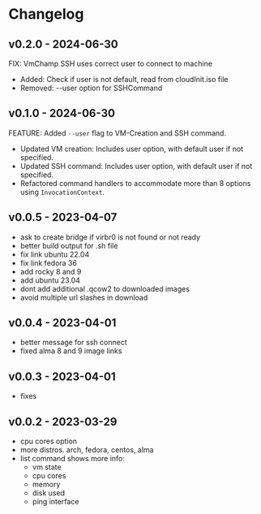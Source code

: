 # Changelog

## v0.2.0 - 2024-06-30
FIX: VmChamp SSH uses correct user to connect to machine

- Added: Check if user is not default, read from cloudInit.iso file
- Removed: --user option for SSHCommand


## v0.1.0 - 2024-06-30
FEATURE: Added `--user` flag to VM-Creation and SSH command.

- Updated VM creation: Includes user option, with default user if not specified.
- Updated SSH command: Includes user option, with default user if not specified.
- Refactored command handlers to accommodate more than 8 options using `InvocationContext`.


## v0.0.5 - 2023-04-07

- ask to create bridge if virbr0 is not found or not ready
- better build output for .sh file
- fix link ubuntu 22.04
- fix link fedora 36
- add rocky 8 and 9
- add ubuntu 23.04
- dont add additional .qcow2 to downloaded images
- avoid multiple url slashes in download

## v0.0.4 - 2023-04-01

- better message for ssh connect
- fixed alma 8 and 9 image links

##  v0.0.3 - 2023-04-01

- fixes

##  v0.0.2 - 2023-03-29

- cpu cores option
- more distros. arch, fedora, centos, alma
- list command shows more info:
  - vm state
  - cpu cores
  - memory
  - disk used
  - ping interface
